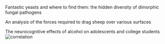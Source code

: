 Fantastic yeasts and where to find them: the hidden diversity of dimorphic fungal pathogens

An analysis of the forces required to drag sheep over various surfaces

The neurocognitive effects of alcohol on adolescents and college students![correlation](file:///C:\Users\guido\master%20CLS\seminars\istherecorrelation.png)